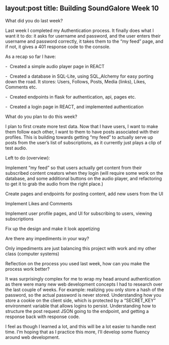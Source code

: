 layout:post
title: Building SoundGalore Week 10 
---

What did you do last week?


Last week I completed my Authentication process. It finally does what I want it to do: it asks for username and password, and the user enters their username and password correctly, it takes them to the “my feed” page, and if not, it gives a 401 response code to the console.

As a recap so far I have:

-  Created a simple audio player page in REACT 

-  Created a database in SQL-Lite, using SQL_Alchemy for easy porting down the road. It stores: Users, Follows, Posts, Media (links), Likes, Comments etc.  

-  Created endpoints in flask for authentication, api, pages etc.

-  Created a login page in REACT, and implemented authentication





What do you plan to do this week?



I plan to first create more test data. Now that I have users, I want to make them follow each other, I want to them to have posts associated with their profiles. This is building towards getting “my feed” to actually serve up posts from the user’s list of subscriptions, as it currently just plays a clip of test audio. 


Left to do (overview):

Implement “my feed” so that users actually get content from their subscribed content creators when they login (will require some work on the database, and some additional buttons on the audio player, and refactoring to get it to grab the audio from the right place.)

Create pages and endpoints for posting content, add new users from the UI

Implement Likes and Comments

Implement user profile pages, and UI for subscribing to users, viewing subscriptions

Fix up the design and make it look appetizing




Are there any impediments in your way?



Only impediments are just balancing this project with work and my other class (computer systems)



Reflection on the process you used last week, how can you make the process work better?

It was surprisingly complex for me to wrap my head around authentication as there were many new web development concepts I had to research over the last couple of weeks. For example: realizing you only store a hash of the password, so the actual password is never stored. Understanding how you store a cookie on the client side, which is protected by a “SECRET_KEY” environment variable that allows logins to persist. Understanding how to structure the post request JSON going to the endpoint, and getting a response back with response code.

I feel as though I learned a lot, and this will be a lot easier to handle next time. I’m hoping that as I practice this more, I’ll develop some fluency around web development. 
